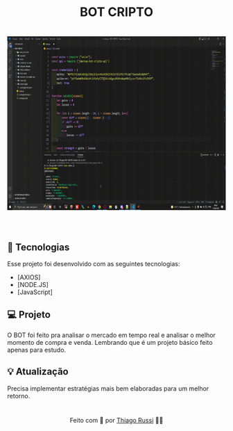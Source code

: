 <h1 align="center">
  
BOT CRIPTO

</h1>

<h1 align="center">
  
<img src="https://github.com/thiagorussi/BOT-CRIPTO/blob/master/20220613_095953.gif" width="1000" height="400">

</h1>

<br/>

## 🚀 Tecnologias
Esse projeto foi desenvolvido com as seguintes tecnologias:

- [AXIOS]
- [NODE.JS]
- [JavaScript]

## 💻 Projeto
O BOT foi feito pra analisar o mercado em tempo real e analisar o melhor momento de compra e venda. Lembrando que é um projeto básico feito apenas para estudo.

## 💡 Atualização
Precisa implementar estratégias mais bem elaboradas para um melhor retorno.

# 
 <div align = "center">Feito com 🖤 por <a href="https://www.linkedin.com/in/thiago-russi-79aa3b163/">Thiago Russi</a> 👨‍💻 </div>
 
